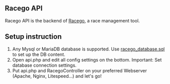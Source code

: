 ## Racego API
Racego API is the backend of [Racego](https://github.com/maheini/Racego), a race management tool.

## Setup instruction
1. Any Mysql or MariaDB database is supported. Use [racego_database.sql](https://github.com/maheini/Racego-api/blob/master/racego_database.sql) to set up the DB content.
2. Open api.php and edit all config settings on the bottom. Important: Set database connection settings.
3. Put api.php and RacegoController on your preferred Webserver (Apache, Nginx, Litespeed...) and let's go!
